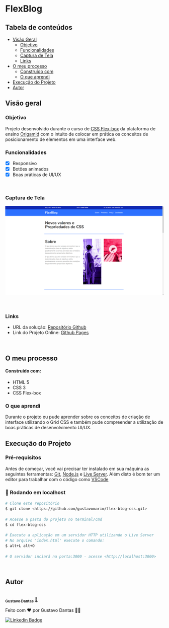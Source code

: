 # FlexBlog

## Tabela de conteúdos

- [Visão Geral](#visão-geral)
    - [Objetivo](#objetivo)
    - [Funcionalidades](#funcionalidades)
  - [Captura de Tela](#captura-de-tela)
  - [Links](#links)
- [O meu processo](#o-meu-processo)
  - [Construído com](#construído-com)
  - [O que aprendi](#o-que-aprendi)
- [Execução do Projeto](#execução-do-projeto)
- [Autor](#autor)

## Visão geral

### Objetivo

Projeto desenvolvido durante o curso de [CSS Flex-box](https://www.origamid.com/curso/css-flexbox/) da plataforma de ensino [Origamid](https://www.origamid.com) com o intuito de colocar em prática os conceitos de posicionamento de elementos em uma interface web.

### Funcionalidades 

- [x] Responsivo
- [x] Botões animados
- [x] Boas práticas de UI/UX

<br>

### Captura de Tela

![](./img/screen-flexblog.png)

<br>

### Links

- URL da solução: [Repositório Github](https://github.com/gustavomarim/flex-blog-css)
- Link do Projeto Online: [Github Pages](https://gustavomarim.github.io/flex-blog-css/)

<br>

## O meu processo

#### Construído com:

- HTML 5
- CSS 3
- CSS Flex-box

### O que aprendi

Durante o projeto eu pude aprender sobre os conceitos de criação de interface utilizando o Grid CSS e também pude compreender a utilização de boas práticas de desenvolvimento UI/UX.

## Execução do Projeto

### Pré-requisitos

Antes de começar, você vai precisar ter instalado em sua máquina as seguintes ferramentas:
[Git](https://git-scm.com), [Node.js](https://nodejs.org/en/) e [Live Server](https://marketplace.visualstudio.com/items?itemName=ritwickdey.LiveServer). 
Além disto é bom ter um editor para trabalhar com o código como [VSCode](https://code.visualstudio.com/)

### 🎲 Rodando em localhost

```bash
# Clone este repositório
$ git clone <https://github.com/gustavomarim/flex-blog-css.git>

# Acesse a pasta do projeto no terminal/cmd
$ cd flex-blog-css

# Execute a aplicação em um servidor HTTP utilizando o Live Server
# No arquivo 'index.html' execute o comando:
$ alt+L alt+O

# O servidor inciará na porta:3000 - acesse <http://localhost:3000>
```
<br>

## Autor

<a href="https://github.com/gustavomarim">
 <img style="border-radius: 50%;" src="https://avatars.githubusercontent.com/u/66189039?s=400&u=491817b0d3a8d48be60c450631a950c9d49154b2&v=4" width="100px;" alt=""/>
 <br />
 <sub><b>Gustavo Dantas</b></sub></a> <a href="https://github.com/gustavomarim" title="GitHub">🚀</a>


Feito com ❤️ por Gustavo Dantas 👋🏽

 [![Linkedin Badge](https://img.shields.io/badge/-LinkedIn-blue?style=flat-square&logo=Linkedin&logoColor=white&link=https://www.linkedin.com/in/gustavodantasmarim/)](https://www.linkedin.com/in/gustavodantasmarim/) 


